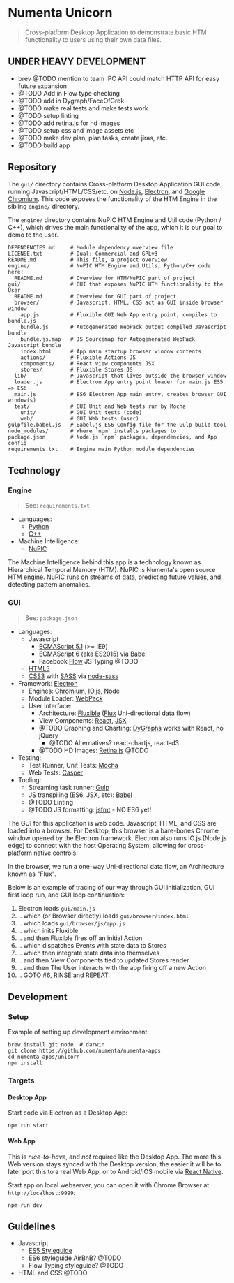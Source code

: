 # Numenta Unicorn

> Cross-platform Desktop Application to demonstrate basic HTM functionality to
> users using their own data files.


## UNDER HEAVY DEVELOPMENT

* brev @TODO mention to team IPC API could match HTTP API for easy future expansion
* @TODO Add in Flow type checking
* @TODO add in Dygraph/FaceOfGrok
* @TODO make real tests and make tests work
* @TODO setup linting
* @TODO add retina.js for hd images
* @TODO setup css and image assets etc
* @TODO make dev plan, plan tasks, create jiras, etc.
* @TODO build app


## Repository

The `gui/` directory contains Cross-platform Desktop Application GUI code,
running Javascript/HTML/CSS/etc. on [Node.js](https://nodejs.org/),
[Electron](https://github.com/atom/electron), and
[Google Chromium](https://www.chromium.org/Home). This code exposes the
functionality of the HTM Engine in the sibling `engine/` directory.

The `engine/` directory contains NuPIC HTM Engine and Util code (Python / C++),
which drives the main functionality of the app, which it is our goal to demo
to the user.

```shell
DEPENDENCIES.md     # Module dependency overview file
LICENSE.txt         # Dual: Commercial and GPLv3
README.md           # This file, a project overview
engine/             # NuPIC HTM Engine and Utils, Python/C++ code here!
  README.md         # Overview for HTM/NuPIC part of project
gui/                # GUI that exposes NuPIC HTM functionality to the User
  README.md         # Overview for GUI part of project
  browser/          # Javascript, HTML, CSS act as GUI inside browser window
    app.js          # Fluxible GUI Web App entry point, compiles to bundle.js
    bundle.js       # Autogenerated WebPack output compiled Javascript bundle
    bundle.js.map   # JS Sourcemap for Autogenerated WebPack Javascript bundle
    index.html      # App main startup browser window contents
    actions/        # Fluxible Actions JS
    components/     # React view components JSX
    stores/         # Fluxible Stores JS
  lib/              # Javascript that lives outside the browser window
  loader.js         # Electron App entry point loader for main.js ES5 => ES6
  main.js           # ES6 Electron App main entry, creates browser GUI window(s)
  test/             # GUI Unit and Web tests run by Mocha
    unit/           # GUI Unit tests (code)
    web/            # GUI Web tests (user)
gulpfile.babel.js   # Babel.js ES6 Config file for the Gulp build tool
node_modules/       # Where `npm` installs packages to
package.json        # Node.js `npm` packages, dependencies, and App config
requirements.txt    # Engine main Python module dependencies
```


## Technology

### Engine

> See: `requirements.txt`

* Languages:
  * [Python](http://python.org)
  * [C++](https://isocpp.org/)
* Machine Intelligence:
  * [NuPIC](htts://github.com/numenta/nupic)

The Machine Intelligence behind this app is a technology known as Hierarchical
Temporal Memory (HTM). NuPIC is Numenta's open source HTM engine. NuPIC runs
on streams of data, predicting future values, and detecting pattern anomalies.

### GUI

> See: `package.json`

* Languages:
  * Javascript
    * [ECMAScript 5.1](https://es5.github.io/) (>= IE9)
    * [ECMAScript 6](https://babeljs.io/docs/learn-es2015/) (aka ES2015) via
      [Babel](https://babeljs.io/)
    * Facebook [Flow]() JS Typing @TODO
  * [HTML5](https://developer.mozilla.org/en-US/docs/Web/Guide/HTML/HTML5)
  * [CSS3](https://developer.mozilla.org/en-US/docs/Web/CSS) with
    [SASS](http://sass-lang.com/) via
    [node-sass](https://github.com/sass/node-sass)
* Framework: [Electron](https://github.com/atom/electron)
  * Engines: [Chromium](https://www.chromium.org/Home),
    [IO.js](https://iojs.org/), [Node](https://github.com/joyent/node)
  * Module Loader: [WebPack](https://github.com/webpack/webpack)
  * User Interface:
    * Architecture: [Fluxible](http://fluxible.io/)
      ([Flux](https://facebook.github.io/flux/docs/overview.html#content)
      Uni-directional data flow)
    * View Components: [React](https://github.com/facebook/react),
      [JSX](https://facebook.github.io/jsx/)
    * @TODO Graphing and Charting: [DyGraphs]() works with React, no jQuery
      * @TODO Alternatives? react-chartjs, react-d3
    * @TODO HD Images: [Retina.js]() @TODO
* Testing:
  * Test Runner, Unit Tests: [Mocha](https://github.com/mochajs/mocha)
  * Web Tests: [Casper](https://github.com/n1k0/casperjs)
* Tooling:
  * Streaming task runner: [Gulp](https://github.com/gulpjs/gulp)
  * JS transpiling (ES6, JSX, etc): [Babel](https://github.com/babel/babel)
  * @TODO Linting
  * @TODO JS formatting: [jsfmt](https://github.com/rdio/jsfmt) - NO ES6 yet!

The GUI for this application is web code. Javascript, HTML, and CSS are loaded
into a browser. For Desktop, this browser is a bare-bones Chrome window opened
by the Electron framework. Electron also runs IO.js (Node.js edge) to connect
with the host Operating System, allowing for cross-platform native controls.

In the browser, we run a one-way Uni-directional data flow, an Architecture
known as "Flux".

Below is an example of tracing of our way through GUI initialization, GUI first
loop run, and GUI loop continuation:

1. Electron loads `gui/main.js`
1. .. which (or Browser directly) loads `gui/browser/index.html`
1. .. which loads `gui/browser/js/app.js`
1. .. which inits Fluxible
1. .. and then Fluxible fires off an initial Action
1. .. which dispatches Events with state data to Stores
1. .. which then integrate state data into themselves
1. .. and then View Components tied to updated Stores render
1. .. and then The User interacts with the app firing off a new Action
1. .. GOTO #6, RINSE and REPEAT.


## Development

### Setup

Example of setting up development environment:

```shell
brew install git node  # darwin
git clone https://github.com/numenta/numenta-apps
cd numenta-apps/unicorn
npm install
```

### Targets

#### Desktop App

Start code via Electron as a Desktop App:

```shell
npm run start
```

#### Web App

This is *nice-to-have*, and *not* required like the Desktop App. The more this
Web version stays synced with the Desktop version, the easier it will be to
later port this to a real Web App, or to Android/iOS mobile via
[React Native](https://facebook.github.io/react-native/).

Start app on local webserver, you can open it with Chrome Browser
at `http://localhost:9999`:

```shell
npm run dev
```


## Guidelines

* Javascript
  * [ES5 Styleguide](https://github.com/felixge/node-style-guide)
  * ES6 styleguide AirBnB? @TODO
  * Flow Typing styleguide? @TODO
* HTML and CSS @TODO
